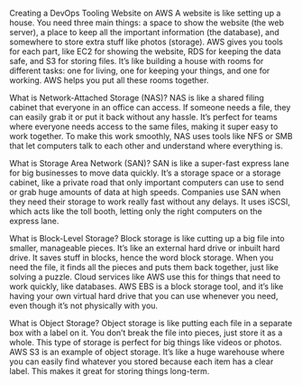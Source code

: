 Creating a DevOps Tooling Website on AWS
A website is like setting up a house. You need three main things: a space to show the website (the web server), a place to keep all the important information (the database), and somewhere to store extra stuff like photos (storage). AWS gives you tools for each part, like EC2 for showing the website, RDS for keeping the data safe, and S3 for storing files. It’s like building a house with rooms for different tasks: one for living, one for keeping your things, and one for working. AWS helps you put all these rooms together.

What is Network-Attached Storage (NAS)?
NAS is like a shared filing cabinet that everyone in an office can access. If someone needs a file, they can easily grab it or put it back without any hassle. It’s perfect for teams where everyone needs access to the same files, making it super easy to work together. To make this work smoothly, NAS uses tools like NFS or SMB that let computers talk to each other and understand where everything is.

 What is Storage Area Network (SAN)?
SAN is like a super-fast express lane for big businesses to move data quickly. It’s a storage space or a storage cabinet, like a private road that only important computers can use to send or grab huge amounts of data at high speeds. Companies use SAN when they need their storage to work really fast without any delays. It uses iSCSI, which acts like the toll booth, letting only the right computers on the express lane.

What is Block-Level Storage?
Block storage is like cutting up a big file into smaller, manageable pieces. It’s like an external  hard drive or inbuilt hard drive. It saves stuff in blocks, hence the word block storage. When you need the file, it finds all the pieces and puts them back together, just like solving a puzzle. Cloud services like AWS use this for things that need to work quickly, like databases. AWS EBS is a block storage tool, and it’s like having your own virtual hard drive that you can use whenever you need, even though it’s not physically with you.

What is Object Storage?
Object storage is like putting each file in a separate box with a label on it. You don’t break the file into pieces, just store it as a whole. This type of storage is perfect for big things like videos or photos. AWS S3 is an example of object storage. It’s like a huge warehouse where you can easily find whatever you stored because each item has a clear label. This makes it great for storing things long-term.







